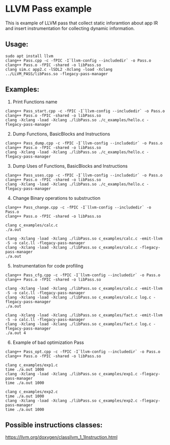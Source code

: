 # LLVM Pass example
This is example of LLVM pass that collect static inforamtion about app IR and insert instrumentation for collecting dynamic information.


## Usage:
```
sudo apt install llvm
clang++ Pass.cpp -c -fPIC -I`llvm-config --includedir` -o Pass.o
clang++ Pass.o -fPIC -shared -o libPass.so
clang sim.c app2.c -lSDL2 -Xclang -load -Xclang ../LLVM_PASS/libPass.so -flegacy-pass-manager
```

## Examples:
1. Print Functions name
```
clang++ Pass_start.cpp -c -fPIC -I`llvm-config --includedir` -o Pass.o
clang++ Pass.o -fPIC -shared -o libPass.so
clang -Xclang -load -Xclang ./libPass.so ./c_examples/hello.c -flegacy-pass-manager
```
2. Dump Functions, BasicBlocks and Instructions
```
clang++ Pass_dump.cpp -c -fPIC -I`llvm-config --includedir` -o Pass.o
clang++ Pass.o -fPIC -shared -o libPass.so
clang -Xclang -load -Xclang ./libPass.so ./c_examples/hello.c -flegacy-pass-manager
```
3. Dump Uses of Functions, BasicBlocks and Instructions
```
clang++ Pass_uses.cpp -c -fPIC -I`llvm-config --includedir` -o Pass.o
clang++ Pass.o -fPIC -shared -o libPass.so
clang -Xclang -load -Xclang ./libPass.so ./c_examples/hello.c -flegacy-pass-manager
```
4. Change Binary operations to substruction
```
clang++ Pass_change.cpp -c -fPIC -I`llvm-config --includedir` -o Pass.o
clang++ Pass.o -fPIC -shared -o libPass.so

clang c_examples/calc.c
./a.out

clang -Xclang -load -Xclang ./libPass.so c_examples/calc.c -emit-llvm -S -o calc.ll -flegacy-pass-manager
clang -Xclang -load -Xclang ./libPass.so c_examples/calc.c -flegacy-pass-manager
./a.out
```
5. Instrumentation for code profiling
```
clang++ Pass_cfg.cpp -c -fPIC -I`llvm-config --includedir` -o Pass.o
clang++ Pass.o -fPIC -shared -o libPass.so

clang -Xclang -load -Xclang ./libPass.so c_examples/calc.c -emit-llvm -S -o calc.ll -flegacy-pass-manager
clang -Xclang -load -Xclang ./libPass.so c_examples/calc.c log.c -flegacy-pass-manager
./a.out

clang -Xclang -load -Xclang ./libPass.so c_examples/fact.c -emit-llvm -S -o calc.ll -flegacy-pass-manager
clang -Xclang -load -Xclang ./libPass.so c_examples/fact.c log.c -flegacy-pass-manager
./a.out 4
```
6. Example of bad optimization Pass
```
clang++ Pass_opt.cpp -c -fPIC -I`llvm-config --includedir` -o Pass.o
clang++ Pass.o -fPIC -shared -o libPass.so

clang c_examples/exp1.c
time ./a.out 1000
clang -Xclang -load -Xclang ./libPass.so c_examples/exp1.c -flegacy-pass-manager
time ./a.out 1000

clang c_examples/exp2.c
time ./a.out 1000
clang -Xclang -load -Xclang ./libPass.so c_examples/exp2.c -flegacy-pass-manager
time ./a.out 1000
```

## Possible instructions classes:
https://llvm.org/doxygen/classllvm_1_1Instruction.html